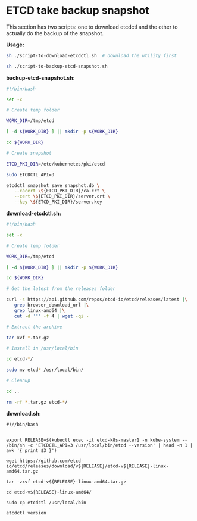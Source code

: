 # ETCD take backup snapshot

This section has two scripts: one to download etcdctl and the other to
actually do the backup of the snapshot.

**Usage:**

```sh
sh ./script-to-download-etcdctl.sh  # download the utility first

sh ./script-to-backup-etcd-snapshot.sh
```

**backup-etcd-snapshot.sh:**

```sh
#!/bin/bash

set -x

# Create temp folder

WORK_DIR=/tmp/etcd

[ -d ${WORK_DIR} ] || mkdir -p ${WORK_DIR}

cd ${WORK_DIR}

# Create snapshot

ETCD_PKI_DIR=/etc/kubernetes/pki/etcd

sudo ETCDCTL_API=3

etcdctl snapshot save snapshot.db \
   --cacert \${ETCD_PKI_DIR}/ca.crt \
   --cert \${ETCD_PKI_DIR}/server.crt \
   --key \${ETCD_PKI_DIR}/server.key
```

**download-etcdctl.sh:**

```sh
#!/bin/bash

set -x

# Create temp folder

WORK_DIR=/tmp/etcd

[ -d ${WORK_DIR} ] || mkdir -p ${WORK_DIR}

cd ${WORK_DIR}

# Get the latest from the releases folder

curl -s https://api.github.com/repos/etcd-io/etcd/releases/latest |\
   grep browser_download_url |\
   grep linux-amd64 |\
   cut -d '"' -f 4 | wget -qi -

# Extract the archive

tar xvf *.tar.gz

# Install in /usr/local/bin

cd etcd-*/

sudo mv etcd* /usr/local/bin/

# Cleanup

cd ..

rm -rf *.tar.gz etcd-*/
```


**download.sh:**
```
#!//bin/bash


export RELEASE=$(kubectl exec -it etcd-k8s-master1 -n kube-system -- /bin/sh -c 'ETCDCTL_API=3 /usr/local/bin/etcd --version' | head -n 1 | awk '{ print $3 }')

wget https://github.com/etcd-io/etcd/releases/download/v${RELEASE}/etcd-v${RELEASE}-linux-amd64.tar.gz

tar -zxvf etcd-v${RELEASE}-linux-amd64.tar.gz

cd etcd-v${RELEASE}-linux-amd64/

sudo cp etcdctl /usr/local/bin

etcdctl version
```
